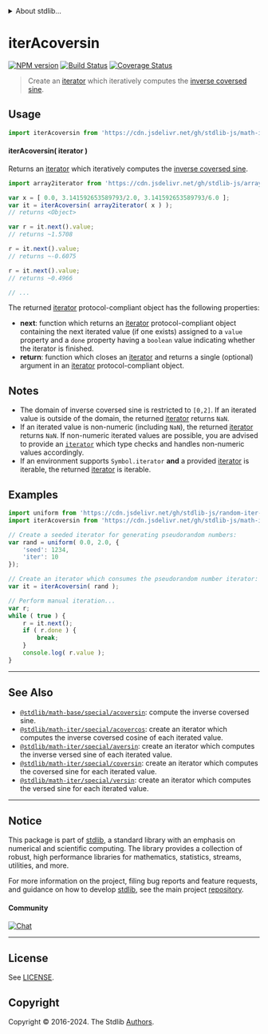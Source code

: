 <!--

@license Apache-2.0

Copyright (c) 2020 The Stdlib Authors.

Licensed under the Apache License, Version 2.0 (the "License");
you may not use this file except in compliance with the License.
You may obtain a copy of the License at

   http://www.apache.org/licenses/LICENSE-2.0

Unless required by applicable law or agreed to in writing, software
distributed under the License is distributed on an "AS IS" BASIS,
WITHOUT WARRANTIES OR CONDITIONS OF ANY KIND, either express or implied.
See the License for the specific language governing permissions and
limitations under the License.

-->


<details>
  <summary>
    About stdlib...
  </summary>
  <p>We believe in a future in which the web is a preferred environment for numerical computation. To help realize this future, we've built stdlib. stdlib is a standard library, with an emphasis on numerical and scientific computation, written in JavaScript (and C) for execution in browsers and in Node.js.</p>
  <p>The library is fully decomposable, being architected in such a way that you can swap out and mix and match APIs and functionality to cater to your exact preferences and use cases.</p>
  <p>When you use stdlib, you can be absolutely certain that you are using the most thorough, rigorous, well-written, studied, documented, tested, measured, and high-quality code out there.</p>
  <p>To join us in bringing numerical computing to the web, get started by checking us out on <a href="https://github.com/stdlib-js/stdlib">GitHub</a>, and please consider <a href="https://opencollective.com/stdlib">financially supporting stdlib</a>. We greatly appreciate your continued support!</p>
</details>

# iterAcoversin

[![NPM version][npm-image]][npm-url] [![Build Status][test-image]][test-url] [![Coverage Status][coverage-image]][coverage-url] <!-- [![dependencies][dependencies-image]][dependencies-url] -->

> Create an [iterator][mdn-iterator-protocol] which iteratively computes the [inverse coversed sine][@stdlib/math/base/special/acoversin].

<!-- Section to include introductory text. Make sure to keep an empty line after the intro `section` element and another before the `/section` close. -->

<section class="intro">

</section>

<!-- /.intro -->

<!-- Package usage documentation. -->



<section class="usage">

## Usage

```javascript
import iterAcoversin from 'https://cdn.jsdelivr.net/gh/stdlib-js/math-iter-special-acoversin@deno/mod.js';
```

#### iterAcoversin( iterator )

Returns an [iterator][mdn-iterator-protocol] which iteratively computes the [inverse coversed sine][@stdlib/math/base/special/acoversin].

```javascript
import array2iterator from 'https://cdn.jsdelivr.net/gh/stdlib-js/array-to-iterator@deno/mod.js';

var x = [ 0.0, 3.141592653589793/2.0, 3.141592653589793/6.0 ];
var it = iterAcoversin( array2iterator( x ) );
// returns <Object>

var r = it.next().value;
// returns ~1.5708

r = it.next().value;
// returns ~-0.6075

r = it.next().value;
// returns ~0.4966

// ...
```

The returned [iterator][mdn-iterator-protocol] protocol-compliant object has the following properties:

-   **next**: function which returns an [iterator][mdn-iterator-protocol] protocol-compliant object containing the next iterated value (if one exists) assigned to a `value` property and a `done` property having a `boolean` value indicating whether the iterator is finished.
-   **return**: function which closes an [iterator][mdn-iterator-protocol] and returns a single (optional) argument in an [iterator][mdn-iterator-protocol] protocol-compliant object.

</section>

<!-- /.usage -->

<!-- Package usage notes. Make sure to keep an empty line after the `section` element and another before the `/section` close. -->

<section class="notes">

## Notes

-   The domain of inverse coversed sine is restricted to `[0,2]`. If an iterated value is outside of the domain, the returned [iterator][mdn-iterator-protocol] returns `NaN`.
-   If an iterated value is non-numeric (including `NaN`), the returned [iterator][mdn-iterator-protocol] returns `NaN`. If non-numeric iterated values are possible, you are advised to provide an [`iterator`][mdn-iterator-protocol] which type checks and handles non-numeric values accordingly.
-   If an environment supports `Symbol.iterator` **and** a provided [iterator][mdn-iterator-protocol] is iterable, the returned [iterator][mdn-iterator-protocol] is iterable.

</section>

<!-- /.notes -->

<!-- Package usage examples. -->

<section class="examples">

## Examples

<!-- eslint no-undef: "error" -->

```javascript
import uniform from 'https://cdn.jsdelivr.net/gh/stdlib-js/random-iter-uniform@deno/mod.js';
import iterAcoversin from 'https://cdn.jsdelivr.net/gh/stdlib-js/math-iter-special-acoversin@deno/mod.js';

// Create a seeded iterator for generating pseudorandom numbers:
var rand = uniform( 0.0, 2.0, {
    'seed': 1234,
    'iter': 10
});

// Create an iterator which consumes the pseudorandom number iterator:
var it = iterAcoversin( rand );

// Perform manual iteration...
var r;
while ( true ) {
    r = it.next();
    if ( r.done ) {
        break;
    }
    console.log( r.value );
}
```

</section>

<!-- /.examples -->

<!-- Section to include cited references. If references are included, add a horizontal rule *before* the section. Make sure to keep an empty line after the `section` element and another before the `/section` close. -->

<section class="references">

</section>

<!-- /.references -->

<!-- Section for related `stdlib` packages. Do not manually edit this section, as it is automatically populated. -->

<section class="related">

* * *

## See Also

-   <span class="package-name">[`@stdlib/math-base/special/acoversin`][@stdlib/math/base/special/acoversin]</span><span class="delimiter">: </span><span class="description">compute the inverse coversed sine.</span>
-   <span class="package-name">[`@stdlib/math-iter/special/acovercos`][@stdlib/math/iter/special/acovercos]</span><span class="delimiter">: </span><span class="description">create an iterator which computes the inverse coversed cosine of each iterated value.</span>
-   <span class="package-name">[`@stdlib/math-iter/special/aversin`][@stdlib/math/iter/special/aversin]</span><span class="delimiter">: </span><span class="description">create an iterator which computes the inverse versed sine of each iterated value.</span>
-   <span class="package-name">[`@stdlib/math-iter/special/coversin`][@stdlib/math/iter/special/coversin]</span><span class="delimiter">: </span><span class="description">create an iterator which computes the coversed sine for each iterated value.</span>
-   <span class="package-name">[`@stdlib/math-iter/special/versin`][@stdlib/math/iter/special/versin]</span><span class="delimiter">: </span><span class="description">create an iterator which computes the versed sine for each iterated value.</span>

</section>

<!-- /.related -->

<!-- Section for all links. Make sure to keep an empty line after the `section` element and another before the `/section` close. -->


<section class="main-repo" >

* * *

## Notice

This package is part of [stdlib][stdlib], a standard library with an emphasis on numerical and scientific computing. The library provides a collection of robust, high performance libraries for mathematics, statistics, streams, utilities, and more.

For more information on the project, filing bug reports and feature requests, and guidance on how to develop [stdlib][stdlib], see the main project [repository][stdlib].

#### Community

[![Chat][chat-image]][chat-url]

---

## License

See [LICENSE][stdlib-license].


## Copyright

Copyright &copy; 2016-2024. The Stdlib [Authors][stdlib-authors].

</section>

<!-- /.stdlib -->

<!-- Section for all links. Make sure to keep an empty line after the `section` element and another before the `/section` close. -->

<section class="links">

[npm-image]: http://img.shields.io/npm/v/@stdlib/math-iter-special-acoversin.svg
[npm-url]: https://npmjs.org/package/@stdlib/math-iter-special-acoversin

[test-image]: https://github.com/stdlib-js/math-iter-special-acoversin/actions/workflows/test.yml/badge.svg?branch=main
[test-url]: https://github.com/stdlib-js/math-iter-special-acoversin/actions/workflows/test.yml?query=branch:main

[coverage-image]: https://img.shields.io/codecov/c/github/stdlib-js/math-iter-special-acoversin/main.svg
[coverage-url]: https://codecov.io/github/stdlib-js/math-iter-special-acoversin?branch=main

<!--

[dependencies-image]: https://img.shields.io/david/stdlib-js/math-iter-special-acoversin.svg
[dependencies-url]: https://david-dm.org/stdlib-js/math-iter-special-acoversin/main

-->

[chat-image]: https://img.shields.io/gitter/room/stdlib-js/stdlib.svg
[chat-url]: https://app.gitter.im/#/room/#stdlib-js_stdlib:gitter.im

[stdlib]: https://github.com/stdlib-js/stdlib

[stdlib-authors]: https://github.com/stdlib-js/stdlib/graphs/contributors

[umd]: https://github.com/umdjs/umd
[es-module]: https://developer.mozilla.org/en-US/docs/Web/JavaScript/Guide/Modules

[deno-url]: https://github.com/stdlib-js/math-iter-special-acoversin/tree/deno
[deno-readme]: https://github.com/stdlib-js/math-iter-special-acoversin/blob/deno/README.md
[umd-url]: https://github.com/stdlib-js/math-iter-special-acoversin/tree/umd
[umd-readme]: https://github.com/stdlib-js/math-iter-special-acoversin/blob/umd/README.md
[esm-url]: https://github.com/stdlib-js/math-iter-special-acoversin/tree/esm
[esm-readme]: https://github.com/stdlib-js/math-iter-special-acoversin/blob/esm/README.md
[branches-url]: https://github.com/stdlib-js/math-iter-special-acoversin/blob/main/branches.md

[stdlib-license]: https://raw.githubusercontent.com/stdlib-js/math-iter-special-acoversin/main/LICENSE

[mdn-iterator-protocol]: https://developer.mozilla.org/en-US/docs/Web/JavaScript/Reference/Iteration_protocols#The_iterator_protocol

<!-- <related-links> -->

[@stdlib/math/base/special/acoversin]: https://github.com/stdlib-js/math-base-special-acoversin/tree/deno

[@stdlib/math/iter/special/acovercos]: https://github.com/stdlib-js/math-iter-special-acovercos/tree/deno

[@stdlib/math/iter/special/aversin]: https://github.com/stdlib-js/math-iter-special-aversin/tree/deno

[@stdlib/math/iter/special/coversin]: https://github.com/stdlib-js/math-iter-special-coversin/tree/deno

[@stdlib/math/iter/special/versin]: https://github.com/stdlib-js/math-iter-special-versin/tree/deno

<!-- </related-links> -->

</section>

<!-- /.links -->
